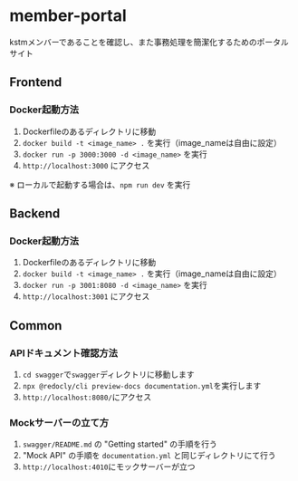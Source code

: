 # member-portal
kstmメンバーであることを確認し、また事務処理を簡潔化するためのポータルサイト

## Frontend
### Docker起動方法
1. Dockerfileのあるディレクトリに移動
2. `docker build -t <image_name> .` を実行（image_nameは自由に設定）
3. `docker run -p 3000:3000 -d <image_name>` を実行
4. `http://localhost:3000` にアクセス

※ ローカルで起動する場合は、`npm run dev` を実行

## Backend 

### Docker起動方法
1. Dockerfileのあるディレクトリに移動
2. `docker build -t <image_name> .` を実行（image_nameは自由に設定）
3. `docker run -p 3001:8080 -d <image_name>` を実行
4. `http://localhost:3001` にアクセス


## Common

### APIドキュメント確認方法
1. `cd swagger`で`swagger`ディレクトリに移動します
2. `npx @redocly/cli preview-docs documentation.yml`を実行します
3. `http://localhost:8080/`にアクセス

### Mockサーバーの立て方
1. `swagger/README.md` の "Getting started" の手順を行う
2. "Mock API" の手順を `documentation.yml` と同じディレクトリにて行う
3. `http://localhost:4010`にモックサーバーが立つ